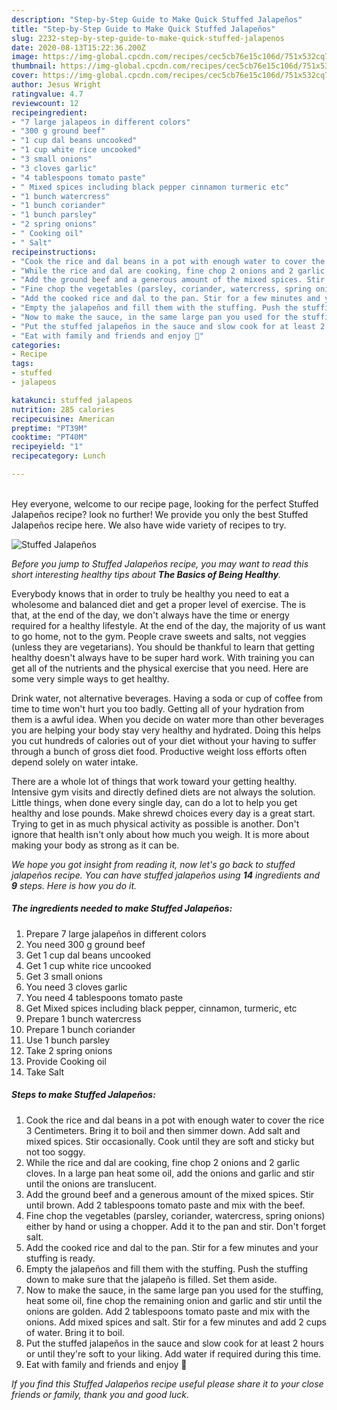 ```yaml
---
description: "Step-by-Step Guide to Make Quick Stuffed Jalapeños"
title: "Step-by-Step Guide to Make Quick Stuffed Jalapeños"
slug: 2232-step-by-step-guide-to-make-quick-stuffed-jalapenos
date: 2020-08-13T15:22:36.200Z
image: https://img-global.cpcdn.com/recipes/cec5cb76e15c106d/751x532cq70/stuffed-jalapenos-recipe-main-photo.jpg
thumbnail: https://img-global.cpcdn.com/recipes/cec5cb76e15c106d/751x532cq70/stuffed-jalapenos-recipe-main-photo.jpg
cover: https://img-global.cpcdn.com/recipes/cec5cb76e15c106d/751x532cq70/stuffed-jalapenos-recipe-main-photo.jpg
author: Jesus Wright
ratingvalue: 4.7
reviewcount: 12
recipeingredient:
- "7 large jalapeos in different colors"
- "300 g ground beef"
- "1 cup dal beans uncooked"
- "1 cup white rice uncooked"
- "3 small onions"
- "3 cloves garlic"
- "4 tablespoons tomato paste"
- " Mixed spices including black pepper cinnamon turmeric etc"
- "1 bunch watercress"
- "1 bunch coriander"
- "1 bunch parsley"
- "2 spring onions"
- " Cooking oil"
- " Salt"
recipeinstructions:
- "Cook the rice and dal beans in a pot with enough water to cover the rice 3 Centimeters. Bring it to boil and then simmer down. Add salt and mixed spices. Stir occasionally. Cook until they are soft and sticky but not too soggy."
- "While the rice and dal are cooking, fine chop 2 onions and 2 garlic cloves. In a large pan heat some oil, add the onions and garlic and stir until the onions are translucent."
- "Add the ground beef and a generous amount of the mixed spices. Stir until brown. Add 2 tablespoons tomato paste and mix with the beef."
- "Fine chop the vegetables (parsley, coriander, watercress, spring onions) either by hand or using a chopper. Add it to the pan and stir. Don&#39;t forget salt."
- "Add the cooked rice and dal to the pan. Stir for a few minutes and your stuffing is ready."
- "Empty the jalapeños and fill them with the stuffing. Push the stuffing down to make sure that the jalapeño is filled. Set them aside."
- "Now to make the sauce, in the same large pan you used for the stuffing, heat some oil, fine chop the remaining onion and garlic and stir until the onions are golden. Add 2 tablespoons tomato paste and mix with the onions. Add mixed spices and salt. Stir for a few minutes and add 2 cups of water. Bring it to boil."
- "Put the stuffed jalapeños in the sauce and slow cook for at least 2 hours or until they&#39;re soft to your liking. Add water if required during this time."
- "Eat with family and friends and enjoy 💙"
categories:
- Recipe
tags:
- stuffed
- jalapeos

katakunci: stuffed jalapeos 
nutrition: 285 calories
recipecuisine: American
preptime: "PT39M"
cooktime: "PT40M"
recipeyield: "1"
recipecategory: Lunch

---
```

<br>
Hey everyone, welcome to our recipe page, looking for the perfect Stuffed Jalapeños recipe? look no further! We provide you only the best Stuffed Jalapeños recipe here. We also have wide variety of recipes to try.
<br>


![Stuffed Jalapeños](https://img-global.cpcdn.com/recipes/cec5cb76e15c106d/751x532cq70/stuffed-jalapenos-recipe-main-photo.jpg)

<i>Before you jump to Stuffed Jalapeños recipe, you may want to read this short interesting healthy tips about <strong>The Basics of Being Healthy</strong>.</i>

Everybody knows that in order to truly be healthy you need to eat a wholesome and balanced diet and get a proper level of exercise. The  is that, at the end of the day, we don't always have the time or energy required for a healthy lifestyle. At the end of the day, the majority of us want to go home, not to the gym. People crave sweets and salts, not veggies (unless they are vegetarians). You should be thankful to learn that getting healthy doesn't always have to be super hard work. With training you can get all of the nutrients and the physical exercise that you need. Here are some very simple ways to get healthy.

Drink water, not alternative beverages. Having a soda or cup of coffee from time to time won't hurt you too badly. Getting all of your hydration from them is a awful idea. When you decide on water more than other beverages you are helping your body stay very healthy and hydrated. Doing this helps you cut hundreds of calories out of your diet without your having to suffer through a bunch of gross diet food. Productive weight loss efforts often depend solely on water intake.

There are a whole lot of things that work toward your getting healthy. Intensive gym visits and directly defined diets are not always the solution. Little things, when done every single day, can do a lot to help you get healthy and lose pounds. Make shrewd choices every day is a great start. Trying to get in as much physical activity as possible is another. Don't ignore that health isn't only about how much you weigh. It is more about making your body as strong as it can be. 


<i>We hope you got insight from reading it, now let's go back to stuffed jalapeños recipe. You can have stuffed jalapeños using <strong>14</strong> ingredients and <strong>9</strong> steps. Here is how you do it.
</i>

##### The ingredients needed to make Stuffed Jalapeños:

1. Prepare 7 large jalapeños in different colors
1. You need 300 g ground beef
1. Get 1 cup dal beans uncooked
1. Get 1 cup white rice uncooked
1. Get 3 small onions
1. You need 3 cloves garlic
1. You need 4 tablespoons tomato paste
1. Get  Mixed spices including black pepper, cinnamon, turmeric, etc
1. Prepare 1 bunch watercress
1. Prepare 1 bunch coriander
1. Use 1 bunch parsley
1. Take 2 spring onions
1. Provide  Cooking oil
1. Take  Salt


##### Steps to make Stuffed Jalapeños:

1. Cook the rice and dal beans in a pot with enough water to cover the rice 3 Centimeters. Bring it to boil and then simmer down. Add salt and mixed spices. Stir occasionally. Cook until they are soft and sticky but not too soggy.
1. While the rice and dal are cooking, fine chop 2 onions and 2 garlic cloves. In a large pan heat some oil, add the onions and garlic and stir until the onions are translucent.
1. Add the ground beef and a generous amount of the mixed spices. Stir until brown. Add 2 tablespoons tomato paste and mix with the beef.
1. Fine chop the vegetables (parsley, coriander, watercress, spring onions) either by hand or using a chopper. Add it to the pan and stir. Don&#39;t forget salt.
1. Add the cooked rice and dal to the pan. Stir for a few minutes and your stuffing is ready.
1. Empty the jalapeños and fill them with the stuffing. Push the stuffing down to make sure that the jalapeño is filled. Set them aside.
1. Now to make the sauce, in the same large pan you used for the stuffing, heat some oil, fine chop the remaining onion and garlic and stir until the onions are golden. Add 2 tablespoons tomato paste and mix with the onions. Add mixed spices and salt. Stir for a few minutes and add 2 cups of water. Bring it to boil.
1. Put the stuffed jalapeños in the sauce and slow cook for at least 2 hours or until they&#39;re soft to your liking. Add water if required during this time.
1. Eat with family and friends and enjoy 💙


<i>If you find this Stuffed Jalapeños recipe useful please share it to your close friends or family, thank you and good luck.</i>
